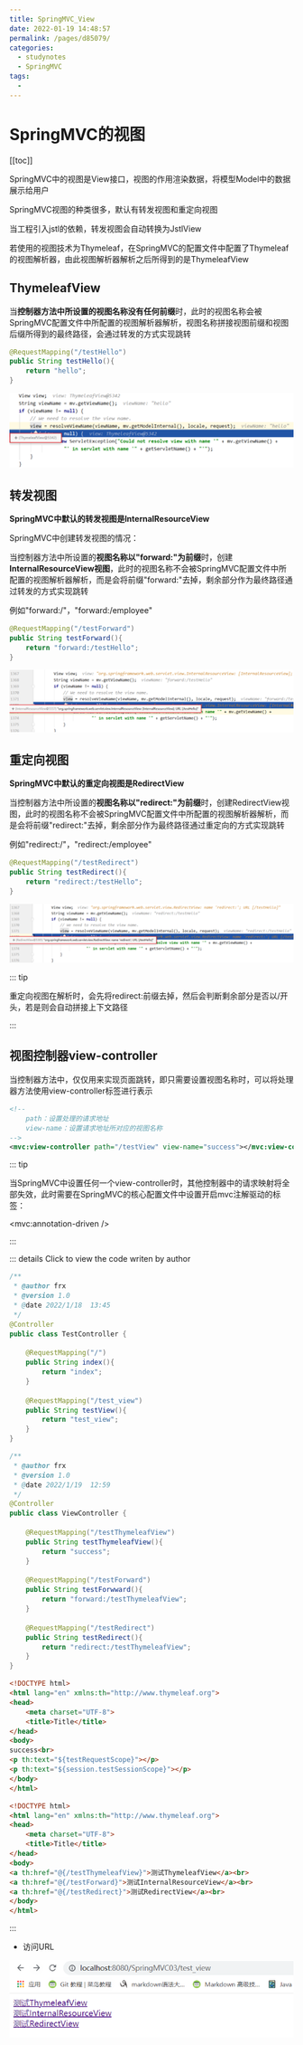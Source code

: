 ```yaml
---
title: SpringMVC_View
date: 2022-01-19 14:48:57
permalink: /pages/d85079/
categories:
  - studynotes
  - SpringMVC
tags:
  - 
---
```

# SpringMVC的视图

[[toc]]

SpringMVC中的视图是View接口，视图的作用渲染数据，将模型Model中的数据展示给用户

SpringMVC视图的种类很多，默认有转发视图和重定向视图

当工程引入jstl的依赖，转发视图会自动转换为JstlView

若使用的视图技术为Thymeleaf，在SpringMVC的配置文件中配置了Thymeleaf的视图解析器，由此视图解析器解析之后所得到的是ThymeleafView

## ThymeleafView

当**控制器方法中所设置的视图名称没有任何前缀**时，此时的视图名称会被SpringMVC配置文件中所配置的视图解析器解析，视图名称拼接视图前缀和视图后缀所得到的最终路径，会通过转发的方式实现跳转

```java
@RequestMapping("/testHello")
public String testHello(){
    return "hello";
}
```

![1642575135065](./images/05/01.png)

## 转发视图

**SpringMVC中默认的转发视图是InternalResourceView**

SpringMVC中创建转发视图的情况：

当控制器方法中所设置的**视图名称以"forward:"为前缀**时，创建**InternalResourceView视图**，此时的视图名称不会被SpringMVC配置文件中所配置的视图解析器解析，而是会将前缀"forward:"去掉，剩余部分作为最终路径通过转发的方式实现跳转

例如"forward:/"，"forward:/employee"

```java
@RequestMapping("/testForward")
public String testForward(){
    return "forward:/testHello";
}
```

![1642575154656](./images/05/02.png)

## 重定向视图

**SpringMVC中默认的重定向视图是RedirectView**

当控制器方法中所设置的**视图名称以"redirect:"为前缀**时，创建RedirectView视图，此时的视图名称不会被SpringMVC配置文件中所配置的视图解析器解析，而是会将前缀"redirect:"去掉，剩余部分作为最终路径通过重定向的方式实现跳转

例如"redirect:/"，"redirect:/employee"

```java
@RequestMapping("/testRedirect")
public String testRedirect(){
    return "redirect:/testHello";
}
```

![1642575172476](./images/05/03.png)

::: tip

重定向视图在解析时，会先将redirect:前缀去掉，然后会判断剩余部分是否以/开头，若是则会自动拼接上下文路径

:::

## 视图控制器view-controller

当控制器方法中，仅仅用来实现页面跳转，即只需要设置视图名称时，可以将处理器方法使用view-controller标签进行表示

```xml
<!--
	path：设置处理的请求地址
	view-name：设置请求地址所对应的视图名称
-->
<mvc:view-controller path="/testView" view-name="success"></mvc:view-controller>
```

::: tip

当SpringMVC中设置任何一个view-controller时，其他控制器中的请求映射将全部失效，此时需要在SpringMVC的核心配置文件中设置开启mvc注解驱动的标签：

<mvc:annotation-driven />

:::

::: details Click to view the code writen by author

```java
/**
 * @author frx
 * @version 1.0
 * @date 2022/1/18  13:45
 */
@Controller
public class TestController {

    @RequestMapping("/")
    public String index(){
        return "index";
    }

    @RequestMapping("/test_view")
    public String testView(){
        return "test_view";
    }
}

```

```java
/**
 * @author frx
 * @version 1.0
 * @date 2022/1/19  12:59
 */
@Controller
public class ViewController {

    @RequestMapping("/testThymeleafView")
    public String testThymeleafView(){
        return "success";
    }

    @RequestMapping("/testForward")
    public String testForwward(){
        return "forward:/testThymeleafView";
    }

    @RequestMapping("/testRedirect")
    public String testRedirect(){
        return "redirect:/testThymeleafView";
    }
}

```

```html
<!DOCTYPE html>
<html lang="en" xmlns:th="http://www.thymeleaf.org">
<head>
    <meta charset="UTF-8">
    <title>Title</title>
</head>
<body>
success<br>
<p th:text="${testRequestScope}"></p>
<p th:text="${session.testSessionScope}"></p>
</body>
</html>
```

```html
<!DOCTYPE html>
<html lang="en" xmlns:th="http://www.thymeleaf.org">
<head>
    <meta charset="UTF-8">
    <title>Title</title>
</head>
<body>
<a th:href="@{/testThymeleafView}">测试ThymeleafView</a><br>
<a th:href="@{/testForward}">测试InternalResourceView</a><br>
<a th:href="@{/testRedirect}">测试RedirectView</a><br>
</body>
</html>
```

:::

+ 访问URL

![1642574907802](./images/05/04.png)





